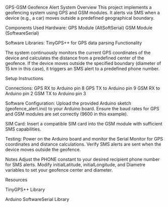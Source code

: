 GPS-GSM Geofence Alert System
Overview
This project implements a geofencing system using GPS and GSM modules. It alerts via SMS when a device (e.g., a car) moves outside a predefined geographical boundary.

Components Used
Hardware:
GPS Module (AltSoftSerial)
GSM Module (SoftwareSerial)

Software Libraries:
TinyGPS++ for GPS data parsing
Functionality

The system continuously monitors the current GPS coordinates of the device and calculates the distance from a predefined center of the geofence. If the device moves outside the specified boundary (diameter of 15 km in this case), it triggers an SMS alert to a predefined phone number.

Setup Instructions

Connections:
GPS RX to Arduino pin 8
GPS TX to Arduino pin 9
GSM RX to Arduino pin 2
GSM TX to Arduino pin 3

Software Configuration:
Upload the provided Arduino sketch (geofence_alert.ino) to your Arduino board.
Ensure the baud rates for GPS and GSM modules are set correctly (9600 in this example).

SIM Card:
Insert a compatible SIM card into the GSM module with sufficient SMS capabilities.

Testing:
Power on the Arduino board and monitor the Serial Monitor for GPS coordinates and distance calculations.
Verify SMS alerts are sent when the device moves outside the geofence.

Notes
Adjust the PHONE constant to your desired recipient phone number for SMS alerts.
Modify initialLatitude, initialLongitude, and Diametre variables to set your geofence center and diameter.

Resources

TinyGPS++ Library

Arduino SoftwareSerial Library
